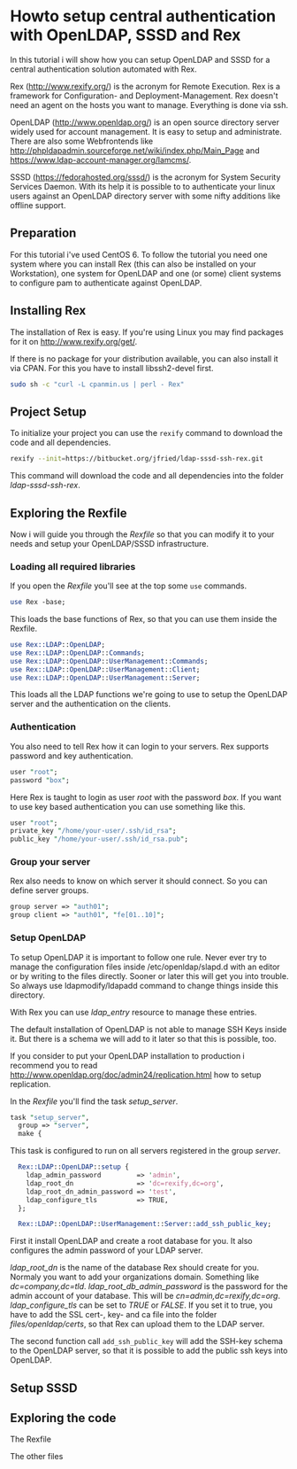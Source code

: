 # Howto setup central authentication with OpenLDAP, SSSD and Rex

In this tutorial i will show how you can setup OpenLDAP and SSSD for a central authentication solution automated with Rex.

Rex (http://www.rexify.org/) is the acronym for Remote Execution. Rex is a framework for Configuration- and Deployment-Management. Rex doesn't need an agent on the hosts you want to manage. Everything is done via ssh.

OpenLDAP (http://www.openldap.org/) is an open source directory server widely used for account management. It is easy to setup and administrate. There are also some Webfrontends like http://phpldapadmin.sourceforge.net/wiki/index.php/Main_Page and https://www.ldap-account-manager.org/lamcms/.

SSSD (https://fedorahosted.org/sssd/) is the acronym for System Security Services Daemon. With its help it is possible to to authenticate your linux users against an OpenLDAP directory server with some nifty additions like offline support.

## Preparation

For this tutorial i've used CentOS 6. To follow the tutorial you need one system where you can install Rex (this can also be installed on your Workstation), one system for OpenLDAP and one (or some) client systems to configure pam to authenticate against OpenLDAP.


## Installing Rex

The installation of Rex is easy. If you're using Linux you may find packages for it on http://www.rexify.org/get/.

If there is no package for your distribution available, you can also install it via CPAN. For this you have to install libssh2-devel first.

```bash
sudo sh -c "curl -L cpanmin.us | perl - Rex"
```

## Project Setup

To initialize your project you can use the ```rexify``` command to download the code and all dependencies.

```bash
rexify --init=https://bitbucket.org/jfried/ldap-sssd-ssh-rex.git
```

This command will download the code and all dependencies into the folder *ldap-sssd-ssh-rex*.

## Exploring the Rexfile

Now i will guide you through the *Rexfile* so that you can modify it to your needs and setup your OpenLDAP/SSSD infrastructure.

### Loading all required libraries

If you open the *Rexfile* you'll see at the top some ```use``` commands.

```perl
use Rex -base;
```

This loads the base functions of Rex, so that you can use them inside the Rexfile.

```perl
use Rex::LDAP::OpenLDAP;
use Rex::LDAP::OpenLDAP::Commands;
use Rex::LDAP::OpenLDAP::UserManagement::Commands;
use Rex::LDAP::OpenLDAP::UserManagement::Client;
use Rex::LDAP::OpenLDAP::UserManagement::Server;
```

This loads all the LDAP functions we're going to use to setup the OpenLDAP server and the authentication on the clients.


### Authentication

You also need to tell Rex how it can login to your servers. Rex supports password and key authentication.

```perl
user "root";
password "box";
```

Here Rex is taught to login as user *root* with the password *box*. If you want to use key based authentication you can use something like this.

```perl
user "root";
private_key "/home/your-user/.ssh/id_rsa";
public_key "/home/your-user/.ssh/id_rsa.pub";
```

### Group your server

Rex also needs to know on which server it should connect. So you can define server groups.

```perl
group server => "auth01";
group client => "auth01", "fe[01..10]";
```


### Setup OpenLDAP

To setup OpenLDAP it is important to follow one rule. Never ever try to manage the configuration files inside /etc/openldap/slapd.d with an editor or by writing to the files directly. Sooner or later this will get you into trouble. So always use ldapmodify/ldapadd command to change things inside this directory.

With Rex you can use *ldap_entry* resource to manage these entries.

The default installation of OpenLDAP is not able to manage SSH Keys inside it. But there is a schema we will add to it later so that this is possible, too.

If you consider to put your OpenLDAP installation to production i recommend you to read http://www.openldap.org/doc/admin24/replication.html how to setup replication.

In the *Rexfile* you'll find the task *setup_server*.

```perl
task "setup_server",
  group => "server",
  make {
```

This task is configured to run on all servers registered in the group *server*.

```perl
  Rex::LDAP::OpenLDAP::setup {
    ldap_admin_password         => 'admin',
    ldap_root_dn                => 'dc=rexify,dc=org',
    ldap_root_dn_admin_password => 'test',
    ldap_configure_tls          => TRUE,
  };

  Rex::LDAP::OpenLDAP::UserManagement::Server::add_ssh_public_key;

```

First it install OpenLDAP and create a root database for you. It also configures the admin password of your LDAP server.

*ldap_root_dn* is the name of the database Rex should create for you. Normaly you want to add your organizations domain. Something like *dc=company,dc=tld*.
*ldap_root_db_admin_password* is the password for the admin account of your database. This will be *cn=admin,dc=rexify,dc=org*.
*ldap_configure_tls* can be set to *TRUE* or *FALSE*. If you set it to true, you have to add the SSL cert-, key- and ca file into the folder *files/openldap/certs*, so that Rex can upload them to the LDAP server.

The second function call ```add_ssh_public_key``` will add the SSH-key schema to the OpenLDAP server, so that it is possible to add the public ssh keys into OpenLDAP.

## Setup SSSD


## Exploring the code

The Rexfile

The other files
